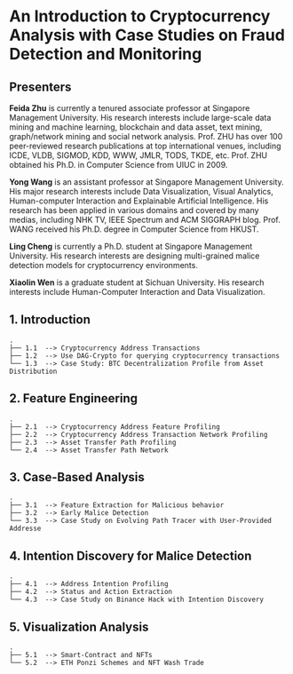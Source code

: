 # An Introduction to Cryptocurrency Analysis with Case Studies on Fraud Detection and Monitoring

## Presenters
**Feida Zhu** is currently a tenured associate professor at Singapore Management University. His research interests include large-scale data mining and machine learning, blockchain and data asset, text mining, graph/network mining and social network analysis. Prof. ZHU has over 100 peer-reviewed research publications at top international venues, including ICDE, VLDB, SIGMOD, KDD, WWW, JMLR, TODS, TKDE, etc. Prof. ZHU obtained his Ph.D. in Computer Science from UIUC in 2009.

**Yong Wang** is an assistant professor at Singapore Management University. His major research interests include Data Visualization, Visual Analytics, Human-computer Interaction and Explainable Artificial Intelligence. His research has been applied in various domains and covered by many medias, including NHK TV, IEEE Spectrum and ACM SIGGRAPH blog. Prof. WANG received his Ph.D. degree in Computer Science from HKUST. 

**Ling Cheng** is currently a Ph.D. student at Singapore Management University. His research interests are designing multi-grained malice detection models for cryptocurrency environments.

**Xiaolin Wen** is a graduate student at Sichuan University. His research interests include Human-Computer Interaction and Data Visualization.

## 1. Introduction
```
.
├── 1.1  --> Cryptocurrency Address Transactions
├── 1.2  --> Use DAG-Crypto for querying cryptocurrency transactions
└── 1.3  --> Case Study: BTC Decentralization Profile from Asset Distribution
```

## 2. Feature Engineering
```
.
├── 2.1  --> Cryptocurrency Address Feature Profiling
├── 2.2  --> Cryptocurrency Address Transaction Network Profiling
├── 2.3  --> Asset Transfer Path Profiling
└── 2.4  --> Asset Transfer Path Network
```

## 3. Case-Based Analysis
```
.
├── 3.1  --> Feature Extraction for Malicious behavior
├── 3.2  --> Early Malice Detection
└── 3.3  --> Case Study on Evolving Path Tracer with User-Provided Addresse
```


## 4. Intention Discovery for Malice Detection
```
.
├── 4.1  --> Address Intention Profiling
├── 4.2  --> Status and Action Extraction
└── 4.3  --> Case Study on Binance Hack with Intention Discovery
```


## 5. Visualization Analysis
```
.
├── 5.1  --> Smart-Contract and NFTs
└── 5.2  --> ETH Ponzi Schemes and NFT Wash Trade
```
